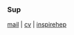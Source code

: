 ### Sup
[mail](mailto:bruno.benkel@gmail.com) \| [cv](https://bleaktwig.github.io/cv/) \| [inspirehep](https://inspirehep.net/authors/2029166)
